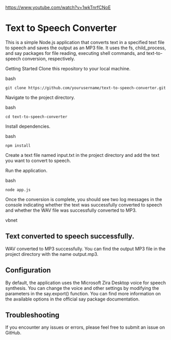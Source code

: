 https://www.youtube.com/watch?v=1wkTnrfCNoE

# Text to Speech Converter
This is a simple Node.js application that converts text in a specified text file to speech and saves the output as an MP3 file. It uses the fs, child_process, and say packages for file reading, executing shell commands, and text-to-speech conversion, respectively.

Getting Started
Clone this repository to your local machine.

bash
```
git clone https://github.com/yourusername/text-to-speech-converter.git
```
Navigate to the project directory.

bash
```
cd text-to-speech-converter
```
Install dependencies.

bash
```
npm install
```
Create a text file named input.txt in the project directory and add the text you want to convert to speech.

Run the application.

bash
```
node app.js
```
Once the conversion is complete, you should see two log messages in the console indicating whether the text was successfully converted to speech and whether the WAV file was successfully converted to MP3.

vbnet

## Text converted to speech successfully.
WAV converted to MP3 successfully.
You can find the output MP3 file in the project directory with the name output.mp3.

## Configuration
By default, the application uses the Microsoft Zira Desktop voice for speech synthesis. You can change the voice and other settings by modifying the parameters in the say.export() function. You can find more information on the available options in the official say package documentation.

## Troubleshooting
If you encounter any issues or errors, please feel free to submit an issue on GitHub.
